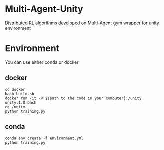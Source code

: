 # Multi-Agent-Unity
Distributed RL algorithms developed on Multi-Agent gym wrapper for unity environment

# Environment
You can use either conda or docker

## docker
```shell
cd docker
bash build.sh
docker run -it -v ${path to the code in your computer}:/unity unity:1.0 bash
cd /unity
python training.py
```

## conda
``` shell
conda env create -f environment.yml
python training.py
```